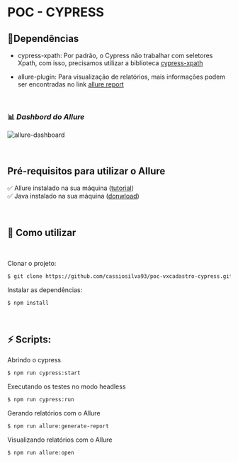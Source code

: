 # POC - CYPRESS

##  🎁Dependências

- cypress-xpath: Por padrão, o Cypress não trabalhar com seletores Xpath, com isso, precisamos utilizar a biblioteca [cypress-xpath](https://www.npmjs.com/package/cypress-xpath)

- allure-plugin: Para visualização de relatórios, mais informações podem ser encontradas no link [allure report](https://docs.qameta.io/allure/)

<br />

### 📊 **_Dashbord do Allure_** 

![allure-dashboard](https://docs.qameta.io/allure/images/tab_overview.png)

<br />

## Pré-requisitos para utilizar o Allure

✅ Allure instalado na sua máquina ([tutorial](https://docs.qameta.io/allure/#_installing_a_commandline)) <br />
✅ Java instalado na sua máquina ([donwload](https://docs.qameta.io/allure/#_installing_a_commandline))<br />

<br />

## 🤔 Como utilizar 
<br />

Clonar o projeto:
```bash
$ git clone https://github.com/cassiosilva93/poc-vxcadastro-cypress.git
```
Instalar as dependências:
```bash
$ npm install
```
<br />

## ⚡ Scripts: 

Abrindo o cypress
```bash
$ npm run cypress:start 
```
Executando os testes no modo headless 
```bash
$ npm run cypress:run
```
Gerando relatórios com o Allure
```bash
$ npm run allure:generate-report
```
Visualizando relatórios com o Allure
```bash
$ npm run allure:open
```
